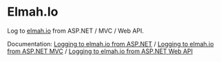 # Elmah.Io

Log to [elmah.io](https://elmah.io/) from ASP.NET / MVC / Web API.

Documentation: [Logging to elmah.io from ASP.NET](https://docs.elmah.io/logging-to-elmah-io-from-elmah/) / [Logging to elmah.io from ASP.NET MVC](https://docs.elmah.io/logging-to-elmah-io-from-aspnet-mvc/) / [Logging to elmah.io from ASP.NET Web API](https://docs.elmah.io/logging-to-elmah-io-from-web-api/)